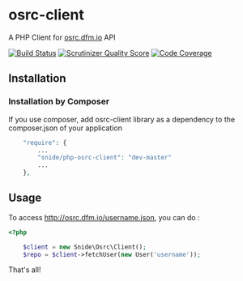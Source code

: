 osrc-client
==================

A PHP Client for [osrc.dfm.io](http://osrc.dfm.io) API

[![Build Status](https://travis-ci.org/pdenis/osrc-client.png)](https://travis-ci.org/pdenis/osrc-client)
[![Scrutinizer Quality Score](https://scrutinizer-ci.com/g/pdenis/osrc-client/badges/quality-score.png?s=ea08a9a1eacbb47bedb5f378c405d1cc5c386283)](https://scrutinizer-ci.com/g/pdenis/osrc-client/)
[![Code Coverage](https://scrutinizear-ci.com/g/pdenis/osrc-client/badges/coverage.png?s=57b976790d6e1080691391b59e991f22c991bb50)](https://scrutinizer-ci.com/g/pdenis/osrc-client/)

## Installation

### Installation by Composer

If you use composer, add osrc-client library as a dependency to the composer.json of your application

```php
    "require": {
        ...
        "snide/php-osrc-client": "dev-master"
        ...
    },

```

## Usage

To access http://osrc.dfm.io/username.json, you can do :

```php
<?php

    $client = new Snide\Osrc\Client();
    $repo = $client->fetchUser(new User('username'));
```

That's all!